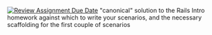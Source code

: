 [![Review Assignment Due Date](https://classroom.github.com/assets/deadline-readme-button-22041afd0340ce965d47ae6ef1cefeee28c7c493a6346c4f15d667ab976d596c.svg)](https://classroom.github.com/a/PdiWIlL_)
"canonical" solution to the Rails Intro homework against which to write your scenarios, and the necessary scaffolding for the first couple of scenarios
